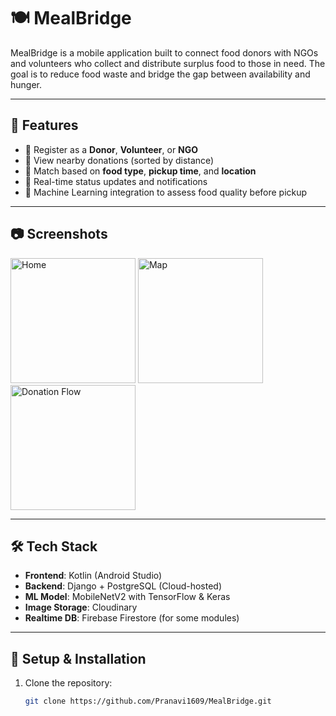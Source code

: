 # 🍽️ MealBridge

MealBridge is a mobile application built to connect food donors with NGOs and volunteers who collect and distribute surplus food to those in need. The goal is to reduce food waste and bridge the gap between availability and hunger.

---

## 🚀 Features

- 🤝 Register as a **Donor**, **Volunteer**, or **NGO**
- 📍 View nearby donations (sorted by distance)
- 🍛 Match based on **food type**, **pickup time**, and **location**
- 🔔 Real-time status updates and notifications
- 🧠 Machine Learning integration to assess food quality before pickup

---

## 📷 Screenshots

<p float="left">
  <img src="docs/screenshots/home_screen.png"      width="200" alt="Home"/>
  <img src="docs/screenshots/map_view.png"         width="200" alt="Map"/>
  <img src="docs/screenshots/donation_flow.png"    width="200" alt="Donation Flow"/>
</p>

---

## 🛠️ Tech Stack

- **Frontend**: Kotlin (Android Studio)
- **Backend**: Django + PostgreSQL (Cloud-hosted)
- **ML Model**: MobileNetV2 with TensorFlow & Keras
- **Image Storage**: Cloudinary
- **Realtime DB**: Firebase Firestore (for some modules)

---

## 🔧 Setup & Installation

1. Clone the repository:
   ```bash
   git clone https://github.com/Pranavi1609/MealBridge.git

